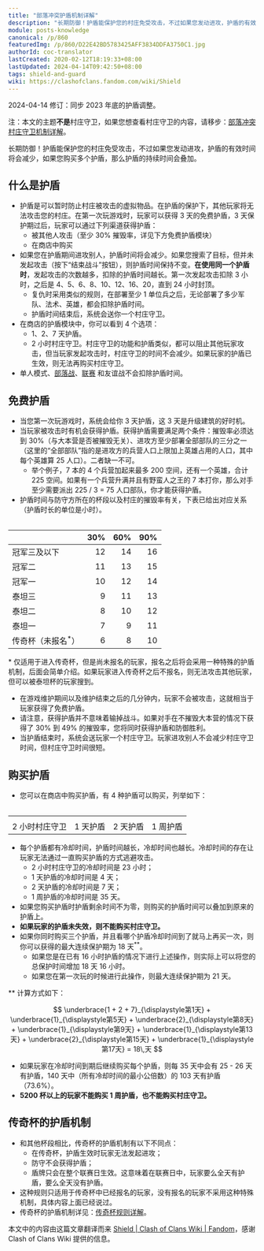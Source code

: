 ```yaml
---
title: "部落冲突护盾机制详解"
description: "长期防御！护盾能保护您的村庄免受攻击，不过如果您发动进攻，护盾的有效时间将会减少，如果您购买多个护盾，那么护盾的持续时间会叠加。当玩家被攻击时有机会获得护盾。获得护盾需要满足两个条件：摧毁率必须达到 30%、进攻方至少部署全部部队的三分之一。二者缺一不可。"
module: posts-knowledge
canonical: /p/860
featuredImg: /p/860/D22E42BD5783425AFF3834DDFA3750C1.jpg
authorId: coc-translator
lastCreated: 2020-02-12T18:19:33+08:00
lastUpdated: 2024-04-14T09:42:50+08:00
tags: shield-and-guard
wiki: https://clashofclans.fandom.com/wiki/Shield
---
```


<script setup>
import { onMounted, nextTick } from 'vue';

onMounted(() => {
    nextTick(() => {
        const firstTheadCell = document.querySelector(".cp-shield-time-table thead th");
        firstTheadCell.innerHTML = "<span class=\"cp-shield-title-left\">杯段</span>" +
            "<span class=\"cp-shield-title-slash1\"></span>" +
            "<span class=\"cp-shield-title-middle\">护盾<br>时长</span>" +
            "<span class=\"cp-shield-title-slash2\"></span>" +
            "<span class=\"cp-shield-title-right\">摧毁率</span>";
    });
});
</script>

<PostHistory>
2024-04-14 修订：同步 2023 年底的护盾调整。
</PostHistory>

注：本文的主题**不是**村庄守卫，如果您想查看村庄守卫的内容，请移步：[部落冲突村庄守卫机制详解](/p/866)。

<Pic src="/p/860/Shield.png" width="191" height="208" alt="护盾图标" maxWidth="96px" :lazyLoading="false" />

<PCenter>长期防御！护盾能保护您的村庄免受攻击，不过如果您发动进攻，护盾的有效时间将会减少，如果您购买多个护盾，那么护盾的持续时间会叠加。</PCenter>

## 什么是护盾

- 护盾是可以暂时防止村庄被攻击的虚拟物品。在护盾的保护下，其他玩家将无法攻击您的村庄。在第一次玩游戏时，玩家可以获得 3 天的免费护盾，3 天保护期过后，玩家可以通过下列渠道获得护盾：
  - 被其他人攻击（至少 30% 摧毁率，详见下方免费护盾模块）
  - 在商店中购买
- 如果您在护盾期间进攻别人，护盾时间将会减少。如果您搜索了目标，但并未发起攻击（按下“结束战斗”按钮），则护盾时间保持不变。**在使用同一个护盾时**，发起攻击的次数越多，扣除的护盾时间越长。第一次发起攻击扣除 3 小时，之后是 4、5、6、8、10、12、16、20，直到 24 小时封顶。
  - 复仇时采用类似的规则，在部署至少 1 单位兵之后，无论部署了多少军队、法术、英雄，都会扣除护盾时间。
  - 护盾时间结束后，系统会送你一个村庄守卫。
- 在商店的护盾模块中，你可以看到 4 个选项：
  - 1、2、7 天护盾。
  - 2 小时村庄守卫。村庄守卫的功能和护盾类似，都可以阻止其他玩家攻击，但当玩家发起攻击时，村庄守卫的时间不会减少。如果玩家的护盾已生效，则无法再购买村庄守卫。
- 单人模式、[部落战](/p/588)、[联赛](/p/833) 和友谊战不会扣除护盾时间。

<Pic src="/p/860/69CC2EC1D28669B644D88F26A35D7BCA.jpg" width="2732" height="2048" alt="游戏内的护盾界面" />

## 免费护盾

- 当您第一次玩游戏时，系统会给你 3 天护盾，这 3 天是升级建筑的好时机。
- 当玩家被攻击时有机会获得护盾。获得护盾需要满足两个条件：摧毁率必须达到 30%（与大本营是否被摧毁无关）、进攻方至少部署全部部队的三分之一（这里的“全部部队”指的是进攻方的兵营人口上限加上英雄占用的人口，其中每个英雄算 25 人口）。二者缺一不可。
    - 举个例子，7 本的 4 个兵营加起来最多 200 空间，还有一个英雄，合计 225 空间。如果有一个兵营升满并且有野蛮人之王的 7 本打你，那么对手至少需要派出 225 / 3 = 75 人口部队，你才能获得护盾。
- 护盾时间与防守方所在的杯段以及村庄的摧毁率有关，下表已给出对应关系（护盾时长的单位是小时）。

<Table class="cp-shield-time-table cp-table-nosticky-column" maxWidth="450px" ref="shieldTimeTableRef">

|                           |  30%  |  60%  |  90%  |
|           ---             |  --:  |  --:  |  --:  |
|        冠军三及以下        |   12  |   14  |   16  |
|           冠军二           |   11  |   13  |   15  |
|           冠军一           |   10  |   12  |   14  |
|           泰坦三           |    9  |   11  |   13  |
|           泰坦二           |    8  |   10  |   12  |
|           泰坦一           |    7  |    9  |   11  |
| 传奇杯（未报名<sup>*</sup>）|    6  |    8  |   10  |

</Table>

\* 仅适用于进入传奇杯，但是尚未报名的玩家，报名之后将会采用一种特殊的护盾机制，后面会简单介绍。如果玩家进入传奇杯之后不报名，则无法攻击其他玩家，但可以被泰坦杯的玩家搜到。

- 在游戏维护期间以及维护结束之后的几分钟内，玩家不会被攻击，这就相当于玩家获得了免费护盾。
- 请注意，获得护盾并不意味着输掉战斗。如果对手在不摧毁大本营的情况下获得了 30% 到 49% 的摧毁率，您将同时获得护盾和防御胜利。
- 当护盾结束时，系统会送玩家一个村庄守卫。玩家进攻别人不会减少村庄守卫时间，但村庄守卫时间很短。

## 购买护盾

- 您可以在商店中购买护盾，有 4 种护盾可以购买，列举如下：

<Table class="cp-shield-list-table">
    <table>
        <tbody>
        <tr>
            <td>
                <Pic src="/p/860/2H_Guard.png" width="280" height="235" alt="2 小时村庄守卫" />
            </td>
            <td>
                <Pic src="/p/860/1D_Shield.png" width="280" height="235" alt="1 天护盾" />
            </td>
            <td>
                <Pic src="/p/860/2D_Shield.png" width="280" height="235" alt="2 天护盾" />
            </td>
            <td>
                <Pic src="/p/860/1W_Shield.png" width="280" height="235" alt="1 周护盾" />
            </td>
        </tr>
        <tr>
            <td>2 小时村庄守卫</td>
            <td>1 天护盾</td>
            <td>2 天护盾</td>
            <td>1 周护盾</td>
        </tr>
        </tbody>
    </table>
</Table>

- 每个护盾都有冷却时间，护盾时间越长，冷却时间也越长。冷却时间的存在让玩家无法通过一直购买护盾的方式逃避攻击。
    - 2 小时村庄守卫的冷却时间是 23 小时；
    - 1 天护盾的冷却时间是 4 天；
    - 2 天护盾的冷却时间是 7 天；
    - 1 周护盾的冷却时间是 35 天。
- 如果您购买护盾时护盾剩余时间不为零，则购买的护盾时间可以叠加到原来的护盾上。
- **如果玩家的护盾未失效，则不能购买村庄守卫。**
- 如果你同时购买三个护盾，并且看哪个护盾冷却时间到了就马上再买一次，则你可以获得的最大连续保护期为 18 天<sup>**</sup>。
  - 如果您是在已有 16 小时护盾的情况下进行上述操作，则实际上可以将您的总保护时间增加 18 天 16 小时。
  - 如果您在第一次玩的时候进行此操作，则最大连续保护期为 21 天。

\*\* 计算方式如下：

$$ \underbrace{1 + 2 + 7}_{\displaystyle第1天} + \underbrace{1}_{\displaystyle第5天} + \underbrace{2}_{\displaystyle第8天} + \underbrace{1}_{\displaystyle第9天} + \underbrace{1}_{\displaystyle第13天} + \underbrace{2}_{\displaystyle第15天} + \underbrace{1}_{\displaystyle第17天} = 18\,天 $$

- 如果玩家在冷却时间到期后继续购买每个护盾，则每 35 天中会有 25 - 26 天有护盾，140 天中（所有冷却时间的最小公倍数）的 103 天有护盾（73.6%）。
- **5200 杯以上的玩家不能购买 1 周护盾，也不能购买村庄守卫。**

<Pic src="/p/860/D22E42BD5783425AFF3834DDFA3750C1.jpg" width="2732" height="2048" alt="购买护盾的页面" />
<Pic src="/p/860/20B29023CA11D13EA64522E638937989.jpg" width="2732" height="2048" alt="购买护盾页面展开后的详细信息" />

## 传奇杯的护盾机制

- 和其他杯段相比，传奇杯的护盾机制有以下不同点：
    - 在传奇杯，护盾生效时玩家无法发起进攻；
    - 防守不会获得护盾；
    - 盾牌只会在整个联赛日生效。这意味着在联赛日中，玩家要么全天有护盾，要么全天没有护盾。
- 这种规则只适用于传奇杯中已经报名的玩家，没有报名的玩家不采用这种特殊机制，具体内容上面已经说过。
- 传奇杯的护盾机制详见：[传奇杯规则详解](/p/783)。

<PostCopyright>
本文中的内容由这篇文章翻译而来 <a href="https://clashofclans.fandom.com/wiki/Shield" target="_blank" rel="noopener noreferrer">Shield | Clash of Clans Wiki | Fandom</a>，感谢 Clash of Clans Wiki 提供的信息。
</PostCopyright>

<style>
.cp-shield-time-table table {
    tr:first-child th {
        min-width: 60px;
    }

    tr:first-child th:first-child {
        width: 160px;
        min-width: 160px;
        height: 75px;
        position: relative;

        .cp-shield-title-left {
            position: absolute;
            left: 0.5rem;
            bottom: 0.125rem;
        }

        .cp-shield-title-slash1 {
            position: absolute;
            display: block;
            top: 0;
            left: 0;
            width: 6.2rem;
            height: 0.1rem;
            background-color: var(--cp-border-color-light);
            transform: rotate(48deg);
            transform-origin: top left;
        }

        .cp-shield-title-middle {
            position: absolute;
            right: 3.5rem;
            bottom: 0.125rem;
            line-height: 1.25;
        }

        .cp-shield-title-slash2 {
            position: absolute;
            display: block;
            top: 0;
            left: 0;
            width: 10.45rem;
            height: 0.1rem;
            background-color: var(--cp-border-color-light);
            transform: rotate(16deg);
            transform-origin: top left;
        }

        .cp-shield-title-right {
            position: absolute;
            right: 0.5rem;
            top: 0.125rem;
        }
    }

    th span {
        color: var(--cp-grey-text-light);
    }

    th:first-child, td:first-child {
        border-right: var(--cp-border-light)
    }
}

.cp-theme-dark .cp-shield-time-table table {
    th span {
        color: var(--cp-grey-text-dark);
    }

    th:first-child, td:first-child {
        border-right: var(--cp-border-dark);
    }
}

.cp-shield-list-table {
    max-width: 550px;
    border: none;

    tr {
        border: none;
    }

    tr:hover td {
        background-color: inherit;
    }

    td:first-child {
        position: inherit;
    }

    td figure.cp-img-container {
        width: 120px;
    }
}

.cp-theme-dark .cp-shield-list-table {
    border: none;

    tr {
        border: none;
    }

    tr:hover td {
        background-color: inherit;
    }
}
</style>
